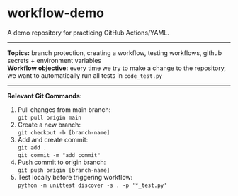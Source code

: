 # workflow-demo
A demo repository for practicing GitHub Actions/YAML.
***
**Topics:** branch protection, creating a workflow, testing workflows, github secrets + environment variables <br>
**Workflow objective:** every time we try to make a change to the repository, we want to automatically run all tests in `code_test.py`
***
**Relevant Git Commands:** <br>
1. Pull changes from main branch: <br> `git pull origin main`
3. Create a new branch: <br> `git checkout -b [branch-name]`
4. Add and create commit: <br> `git add .` <br> `git commit -m "add commit"`
5. Push commit to origin branch: <br> `git push origin [branch-name]`
6. Test locally before triggering workflow: <br> `python -m unittest discover -s . -p '*_test.py'`
